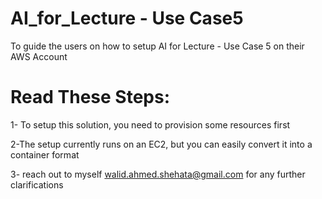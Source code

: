 # AI_for_Lecture - Use Case5
To guide the users on how to setup AI for Lecture - Use Case 5 on their AWS Account
# Read These Steps:
 1- To setup this solution, you need to provision some resources first
 
 2-The setup currently runs on an EC2, but you can easily convert it into a container format
 
 3- reach out to myself walid.ahmed.shehata@gmail.com for any further clarifications
 
